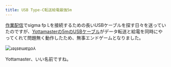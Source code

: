 ```yaml
---
title: USB Type-C転送給電最強5m
---
```

[作業配信](https://www.youtube.com/c/r7kamura)でsigma fp Lを接続するための長いUSBケーブルを探す日々を送っていたのですが、[Yottamasterの5mのUSBケーブル](https://www.amazon.co.jp/dp/B09Y1BY75P)がデータ転送と給電を同時にやってくれて問題無く動作したため、無事エンドゲームとなりました。

![](https://lh3.googleusercontent.com/dzhQqKHKDAgTqBu7qyJM4dIyVzuHL2L8a5vS0Vjjw-_fg3mrn98SiW56XnszJvXLlfRfHQqoo0I-f_w9qaVGotnUfzy8fFs1tCSYSF1vn1Xg9oqTjAMmX8S1O4Z-xbawgALuni1XcDIQArcHBWz9NUY "ɹǝʇsɐɯɐʇʇo⅄")

Yottamaster、いい名前ですね。
